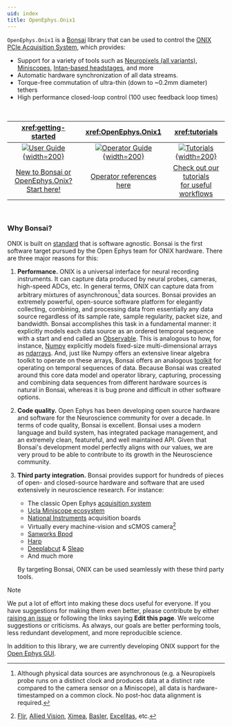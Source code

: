 ```yaml
---
uid: index
title: OpenEphys.Onix1
---
```


`OpenEphys.Onix1` is a [Bonsai](https://bonsai-rx.org/) library that can be used to control the [ONIX PCIe Acquisition System](https://open-ephys.org/onix/oeps-9006), which provides:

* Support for a variety of tools such as [Neuropixels (all
  variants)](https://www.neuropixels.org/),
  [Miniscopes](https://open-ephys.org/miniscope-v4/miniscope-v4), [Intan-based
  headstages](https://open-ephys.org/onix/oeps-7741), and more
* Automatic hardware synchronization of all data streams.
* Torque-free commutation of ultra-thin (down to ~0.2mm diameter) tethers
* High performance closed-loop control (100 usec feedback loop times)

<br>
<div class="quick-links">

| <xref:getting-started> | <xref:OpenEphys.Onix1> | <xref:tutorials> |
|:--------------:|:-------------------:|:---------:|
| [![User Guide](images/macbook.svg){width=200}](xref:getting-started) | [![Operator Guide](images/books.svg){width=200}](xref:OpenEphys.Onix1) | [![Tutorials](images/running.svg){width=200}](xref:tutorials) |
| [New to Bonsai or <br>OpenEphys.Onix? Start here!](xref:getting-started) | [Operator references here](xref:OpenEphys.Onix1) | [Check out our tutorials <br>for useful workflows](xref:tutorials) |

</div>
<br>

### Why Bonsai?

ONIX is built on [standard](https://open-ephys.github.io/ONI/) that is software
agnostic. Bonsai is the first software target pursued by the Open Ephys team for
ONIX hardware. There are three major reasons for this:

1. **Performance.** ONIX is a universal interface for neural recording instruments. It
can
   capture data produced by neural probes, cameras, high-speed ADCs, etc. In
   general terms, ONIX can capture data from arbitrary mixtures of
   asynchronous[^1] data sources. Bonsai provides an extremely powerful,
   open-source software platform for elegantly collecting, combining, and
   processing data from essentially any data source regardless of its  sample
   rate, sample regularity, packet size, and bandwidth. Bonsai accomplishes this
   task in a fundamental manner: it explicitly models each data source as an
   ordered temporal sequence with a start and end called an
   [Observable](https://reactivex.io/documentation/observable.html). This is
   analogous to how, for instance,
   [Numpy](https://numpy.org/doc/stable/index.html) explicitly models fixed-size
   multi-dimensional arrays as
   [ndarrays](https://numpy.org/doc/stable/reference/generated/numpy.ndarray.html#numpy.ndarray).
   And, just like Numpy offers an extensive linear algebra toolkit
   to operate on these arrays, Bonsai offers an analogous
   [toolkit](https://reactivex.io/documentation/operators.html)
   for operating on temporal sequences of data. Because Bonsai was created around this core
   data model and operator library, capturing, processing and combining data
   sequences from different hardware sources is natural in Bonsai, whereas it is
   bug prone and difficult in other software options.
1. **Code quality.** Open Ephys has been developing open source hardware and
   software for the Neuroscience community for over a decade. In terms of code
   quality, Bonsai is excellent. Bonsai uses a modern language and build system,
   has integrated package management, and an extremely clean, featureful, and well
   maintained API. Given that Bonsai's development model perfectly aligns with our
   values, we are very proud to be able to contribute to its growth in the
   Neuroscience community.
1. **Third party integration.** Bonsai provides support for
   hundreds of pieces of open- and closed-source hardware and software that are
   used extensively in neuroscience research. For instance:

    - The classic Open Ephys [acquisition system](https://open-ephys.org/acquisition-system)
    - [Ucla Miniscope ecosystem](https://open-ephys.github.io/miniscope-docs/index.html)
    - [National Instruments](https://bonsai-rx.org/daqmx/articles/intro.html) acquisition boards
    - Virtually every machine-vision and sCMOS camera[^2]
    - [Sanworks Bpod](https://sanworks.github.io/Bpod_Wiki/)
    - [Harp](https://harp-tech.org/index.html)
    - [Deeplabcut](https://github.com/bonsai-rx/deeplabcut) & [Sleap](https://github.com/bonsai-rx/sleap)
    - And much more

   By targeting Bonsai, ONIX can be used seamlessly with these third party tools.

> [!NOTE]
> We put a lot of effort into
> making these docs useful for everyone. If you have suggestions for making
> them even better, please contribute by either [raising an
> issue](https://github.com/bonsai-rx/docs/issues) or following the links saying
> **Edit this page**. We welcome suggestions or criticisms. As always, our goals
> are better performing tools, less redundant development, and more reproducible
> science.
>
> In addition to this library, we are currently developing ONIX support for the
[Open Ephys GUI](https://open-ephys.org/gui/). 


[^1]: Although physical data sources are asynchronous (e.g. a Neuropixels probe
runs on a distinct clock and produces data at a distinct rate compared to the
camera sensor on a Miniscope), all data is hardware-timestamped on a common
clock. No post-hoc data alignment is required.

[^2]: [Flir](https://github.com/bonsai-rx/spinnaker), [Allied
Vision](https://github.com/bonsai-rx/vimba),
[Ximea](https://github.com/bonsai-rx/ximea),
[Basler](https://github.com/bonsai-rx/pylon),
[Excelitas](https://github.com/bonsai-rx/pco), etc.